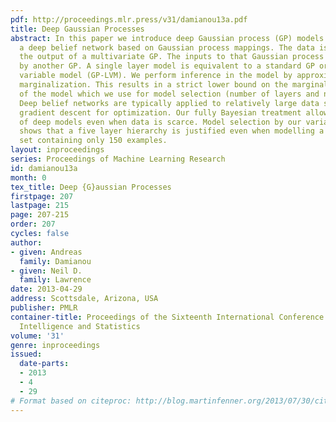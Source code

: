 ```yaml
---
pdf: http://proceedings.mlr.press/v31/damianou13a.pdf
title: Deep Gaussian Processes
abstract: In this paper we introduce deep Gaussian process (GP) models. Deep GPs are
  a deep belief network based on Gaussian process mappings. The data is modeled as
  the output of a multivariate GP. The inputs to that Gaussian process are then governed
  by another GP. A single layer model is equivalent to a standard GP or the GP latent
  variable model (GP-LVM). We perform inference in the model by approximate variational
  marginalization. This results in a strict lower bound on the marginal likelihood
  of the model which we use for model selection (number of layers and nodes per layer).
  Deep belief networks are typically applied to relatively large data sets using stochastic
  gradient descent for optimization. Our fully Bayesian treatment allows for the application
  of deep models even when data is scarce. Model selection by our variational bound
  shows that a five layer hierarchy is justified even when modelling a digit data
  set containing only 150 examples.
layout: inproceedings
series: Proceedings of Machine Learning Research
id: damianou13a
month: 0
tex_title: Deep {G}aussian Processes
firstpage: 207
lastpage: 215
page: 207-215
order: 207
cycles: false
author:
- given: Andreas
  family: Damianou
- given: Neil D.
  family: Lawrence
date: 2013-04-29
address: Scottsdale, Arizona, USA
publisher: PMLR
container-title: Proceedings of the Sixteenth International Conference on Artificial
  Intelligence and Statistics
volume: '31'
genre: inproceedings
issued:
  date-parts:
  - 2013
  - 4
  - 29
# Format based on citeproc: http://blog.martinfenner.org/2013/07/30/citeproc-yaml-for-bibliographies/
---
```

